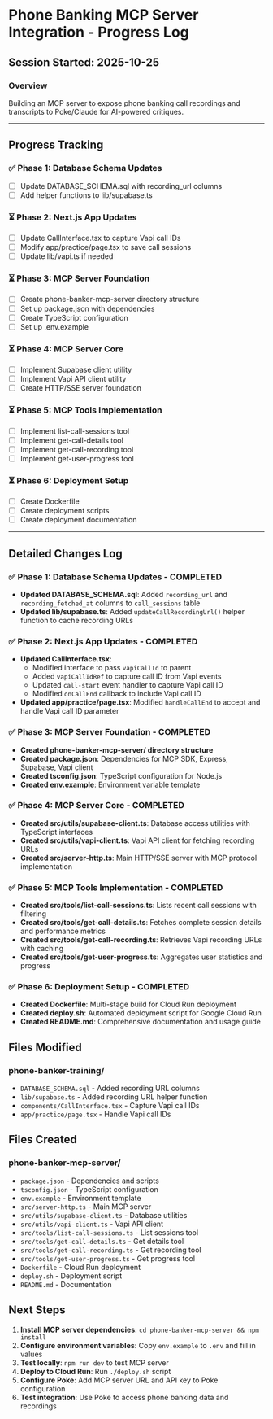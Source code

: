 # Phone Banking MCP Server Integration - Progress Log

## Session Started: 2025-10-25

### Overview
Building an MCP server to expose phone banking call recordings and transcripts to Poke/Claude for AI-powered critiques.

---

## Progress Tracking

### ✅ Phase 1: Database Schema Updates
- [ ] Update DATABASE_SCHEMA.sql with recording_url columns
- [ ] Add helper functions to lib/supabase.ts

### ⏳ Phase 2: Next.js App Updates  
- [ ] Update CallInterface.tsx to capture Vapi call IDs
- [ ] Modify app/practice/page.tsx to save call sessions
- [ ] Update lib/vapi.ts if needed

### ⏳ Phase 3: MCP Server Foundation
- [ ] Create phone-banker-mcp-server directory structure
- [ ] Set up package.json with dependencies
- [ ] Create TypeScript configuration
- [ ] Set up .env.example

### ⏳ Phase 4: MCP Server Core
- [ ] Implement Supabase client utility
- [ ] Implement Vapi API client utility
- [ ] Create HTTP/SSE server foundation

### ⏳ Phase 5: MCP Tools Implementation
- [ ] Implement list-call-sessions tool
- [ ] Implement get-call-details tool
- [ ] Implement get-call-recording tool
- [ ] Implement get-user-progress tool

### ⏳ Phase 6: Deployment Setup
- [ ] Create Dockerfile
- [ ] Create deployment scripts
- [ ] Create deployment documentation

---

## Detailed Changes Log

### ✅ Phase 1: Database Schema Updates - COMPLETED
- **Updated DATABASE_SCHEMA.sql**: Added `recording_url` and `recording_fetched_at` columns to `call_sessions` table
- **Updated lib/supabase.ts**: Added `updateCallRecordingUrl()` helper function to cache recording URLs

### ✅ Phase 2: Next.js App Updates - COMPLETED  
- **Updated CallInterface.tsx**: 
  - Modified interface to pass `vapiCallId` to parent
  - Added `vapiCallIdRef` to capture call ID from Vapi events
  - Updated `call-start` event handler to capture Vapi call ID
  - Modified `onCallEnd` callback to include Vapi call ID
- **Updated app/practice/page.tsx**: Modified `handleCallEnd` to accept and handle Vapi call ID parameter

### ✅ Phase 3: MCP Server Foundation - COMPLETED
- **Created phone-banker-mcp-server/ directory structure**
- **Created package.json**: Dependencies for MCP SDK, Express, Supabase, Vapi client
- **Created tsconfig.json**: TypeScript configuration for Node.js
- **Created env.example**: Environment variable template

### ✅ Phase 4: MCP Server Core - COMPLETED
- **Created src/utils/supabase-client.ts**: Database access utilities with TypeScript interfaces
- **Created src/utils/vapi-client.ts**: Vapi API client for fetching recording URLs
- **Created src/server-http.ts**: Main HTTP/SSE server with MCP protocol implementation

### ✅ Phase 5: MCP Tools Implementation - COMPLETED
- **Created src/tools/list-call-sessions.ts**: Lists recent call sessions with filtering
- **Created src/tools/get-call-details.ts**: Fetches complete session details and performance metrics
- **Created src/tools/get-call-recording.ts**: Retrieves Vapi recording URLs with caching
- **Created src/tools/get-user-progress.ts**: Aggregates user statistics and progress

### ✅ Phase 6: Deployment Setup - COMPLETED
- **Created Dockerfile**: Multi-stage build for Cloud Run deployment
- **Created deploy.sh**: Automated deployment script for Google Cloud Run
- **Created README.md**: Comprehensive documentation and usage guide

## Files Modified

### phone-banker-training/
- `DATABASE_SCHEMA.sql` - Added recording URL columns
- `lib/supabase.ts` - Added recording URL helper function
- `components/CallInterface.tsx` - Capture Vapi call IDs
- `app/practice/page.tsx` - Handle Vapi call IDs

## Files Created

### phone-banker-mcp-server/
- `package.json` - Dependencies and scripts
- `tsconfig.json` - TypeScript configuration
- `env.example` - Environment template
- `src/server-http.ts` - Main MCP server
- `src/utils/supabase-client.ts` - Database utilities
- `src/utils/vapi-client.ts` - Vapi API client
- `src/tools/list-call-sessions.ts` - List sessions tool
- `src/tools/get-call-details.ts` - Get details tool
- `src/tools/get-call-recording.ts` - Get recording tool
- `src/tools/get-user-progress.ts` - Get progress tool
- `Dockerfile` - Cloud Run deployment
- `deploy.sh` - Deployment script
- `README.md` - Documentation

## Next Steps

1. **Install MCP server dependencies**: `cd phone-banker-mcp-server && npm install`
2. **Configure environment variables**: Copy `env.example` to `.env` and fill in values
3. **Test locally**: `npm run dev` to test MCP server
4. **Deploy to Cloud Run**: Run `./deploy.sh` script
5. **Configure Poke**: Add MCP server URL and API key to Poke configuration
6. **Test integration**: Use Poke to access phone banking data and recordings


